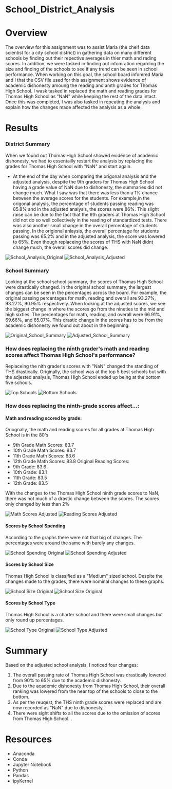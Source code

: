 # School_District_Analysis

# Overview
  The overview for this assignment was to assist Maria (the cheif data scientist for a city school district) in gathering data on many different schools by finding out their repective averages in thier math and rading scores. In addition, we were tasked in finding out infomration regarding the size and finding of the schools to see if any trend can be seen in school performance. 
  When working on this goal, the school board infomred Maria and I that the CSV file used for this assignment shows evidence of academic dishonesty amoung the reading and amth grades for Thomas High School. I wask tasked in replaced the math and reading grades for Thomas High School as "NaN" while keeping the rest of the data intact. Once this was completed, I was also tasked in repeating the analysis and explain how the changes made affected the analysis as a whole.


# Results
### District Summary
  When we found out Thomas High School showed evidence of academic dishonesty, we had to essentailly restart the analysis by replacing the grades for Thomas High School with "NaN" and start again. 
  - At the end of the day when comparing the origonal analysis and the adjusted analysis, despite the 9th graders for Thomas High School having a grade value of NaN due to dishonesty, the summaries did not change much. What I saw was that there was less than a 1% chance between the average scores for the students. For example,in the origonal analysis, the percentage of students passing reading was 85.8% and in the adjusted analysis, the scores were 86%. This slight raise can be due to the fact that the 9th graders at Thomas High School did not do so well collectively in the reading of standardized tests. There was also another small change in the overall percentage of students passing. In the origional anlaysis, the overall percentage for students passing was 65.2% and in the adjusted analysis, the score was lowered to 65%. Even though replaceing the scores of THS with NaN didnt change much, the overall scores did change. 

![School_Analysis_Original](./School_District_Analysis/Resources/School_Analysis_Original.png)
![School_Analysis_Adjusted](./School_District_Analysis/Resources/School_Analysis_Adjusted.png)

### School Summary 
  Looking at the school school summary, the scores of Thomas High School were drastically changed. In the original school summary, the largest changes can be seen in the percentages across the board. For example, the original passing percentages for math, reading and overall are 93.27%, 93.27%, 90.95% respectively. When looking at the adjusted scores, we see the biggest change in where the scores go from the nineties to the mid and high sixties. The percentages for math, reading, and overall were 66.91%, 69.66%, and 65.07%. This drastic change in the scores has to be from the academic dishonesty we found out about in the beginning. 

![Original_School_Summary](./School_District_Analysis/Resources/Original_School_Summary.png)
![Adjusted_School_Summary](./School_District_Analysis/Resources/Adjusted_School_Summary.png)

### How does replacing the ninth grader's math and reading scores affect Thomas High School's performance?
  Replaceing the nith grader's scores with "NaN" changed the standing of THS drastically. Originally, the school was at the top 5 best schools but with the adjested analysis, Thomas High School ended up being at the bottom five schools. 
  
![Top Schools](./School_District_Analysis/Resources/Top_Schools_Original.png)
![Bottom Schools](./School_District_Analysis/Resources/Bottom_Schools_Adjusted.png)

### How does replacing the ninth-grade scores affect...:

#### Math and reading scored by grade:
Oriognally, the math and reading scores for all grades at Thomas High School is in the 80's
  - 9th Grade Math Scores: 83.7
  - 10th Grade Math Scores: 83.7
  - 11th Grade Math Scores: 83.6
  - 12th Grade Math Scores: 83.8
Original Reading Scores:
  - 9th Grade: 83.6
  - 10th Grade: 83.1
  - 11th Grade: 83.5
  - 12th Grade: 83.5

With the changes to the Thomas High School ninth grade scores to NaN, there was not much of a drastic change between the scores. The scores only changed by less than 2%

![Math Scores Adjusted](./School_District_Analysis/Math_Scores_Adjusted.png)
![Reading Scores Adjusted](./School_District_Analysis/Reading_Scores_Adjusted.png)

#### Scores by School Spending 
  According to the graphs there were not that big of changes. The percentages were around the same with barely any changes.

![School Spending Original](./School_District_Analysis/School_Spending_Original.png)
![School Spending Adjusted](./School_District_Analysis/School_Spending_Adjusted.png)

#### Scores by School Size
  Thomas High School is classified as a "Medium" sized school. Despite the changes made to the grades, there were nominal changes to these graphs.

![School Size Original](./School_District_Analysis/School_Size_Original.png)
![School Size Original](./School_District_Analysis/School_Size_Adjusted.png)

#### Scores by School Type
  Thomas High School is a charter school and there were small changes but only round up percentages.
  
![School Type Original](./School_District_Analysis/School_Type_Original.png)
![School Type Adjusted](./School_District_Analysis/School_Type_Adjusted.png)

# Summary 
Based on the adjusted school analysis, I noticed four changes:
1. The overall passing rate of Thomas High School was drastically lowered from 90% to 65% due to the academic dishonesty.
2. Due to the academic dishonesty from Thomas High School, their overall ranking was lowered from the near top of the schools to close to the bottom.
3. As per the reuqest, the THS ninth grade scores were replaced and are now recorded as "NaN" due to dishonesty.
4. There were sight shifts to all the scores due to the omission of scores from Thomas High School. .

# Resources 
- Anaconda
- Conda
- Jupyter Notebook
- Python
- Pandas
- ipyKernel
